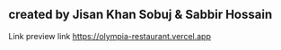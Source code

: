 ## created by Jisan Khan Sobuj & Sabbir Hossain
Link preview link
https://olympia-restaurant.vercel.app
